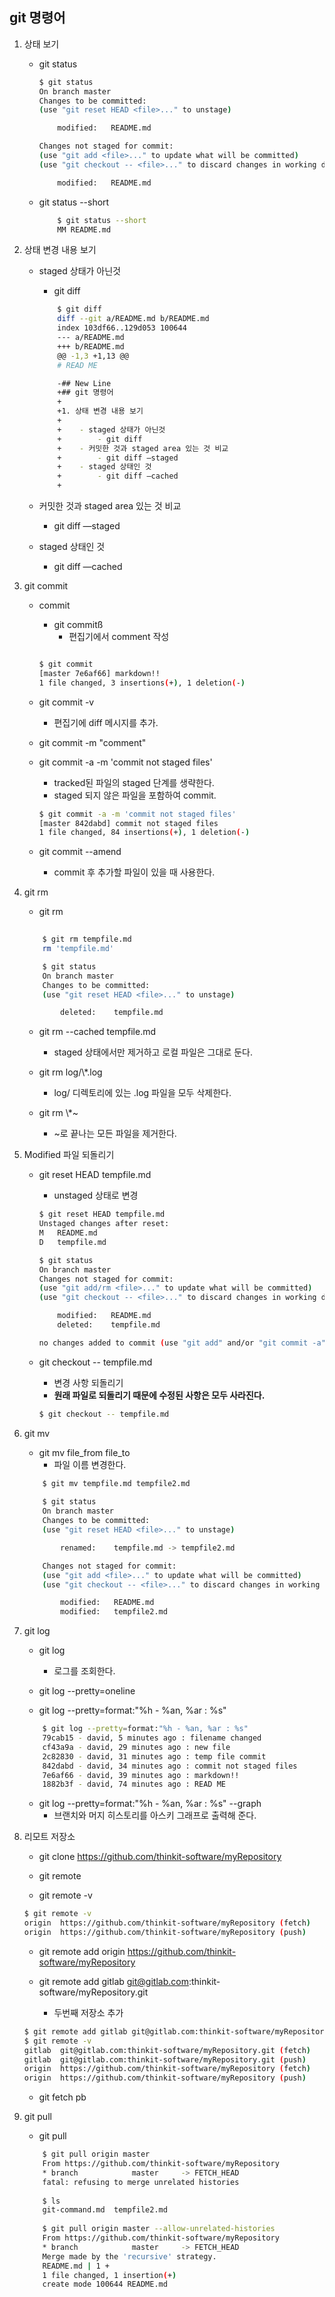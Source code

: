 ## git 명령어

1. 상태 보기
    - git status

        ```bash
        $ git status
        On branch master
        Changes to be committed:
        (use "git reset HEAD <file>..." to unstage)

            modified:   README.md

        Changes not staged for commit:
        (use "git add <file>..." to update what will be committed)
        (use "git checkout -- <file>..." to discard changes in working directory)

            modified:   README.md
        ```

    - git status --short

        ```bash
            $ git status --short
            MM README.md
        ```

2. 상태 변경 내용 보기

    - staged 상태가 아닌것
        - git diff

        ```bash
            $ git diff
            diff --git a/README.md b/README.md
            index 103df66..129d053 100644
            --- a/README.md
            +++ b/README.md
            @@ -1,3 +1,13 @@
            # READ ME

            -## New Line
            +## git 명령어
            +
            +1. 상태 변경 내용 보기
            +
            +    - staged 상태가 아닌것
            +        - git diff
            +    - 커밋한 것과 staged area 있는 것 비교
            +        - git diff —staged
            +    - staged 상태인 것
            +        - git diff —cached
            +
        ```

    - 커밋한 것과 staged area 있는 것 비교
        - git diff —staged
    - staged 상태인 것
        - git diff —cached

3. git commit

    - commit
        - git commitß
            - 편집기에서 comment 작성

        ```bash

        $ git commit
        [master 7e6af66] markdown!!
        1 file changed, 3 insertions(+), 1 deletion(-)

        ```

    - git commit -v
        - 편집기에 diff 메시지를 추가.

    - git commit -m "comment"

    - git commit -a -m 'commit not staged files'
        - tracked된 파일의 staged 단계를 생략한다.
        - staged 되지 않은 파일을 포함하여 commit.
        ``` bash
        $ git commit -a -m 'commit not staged files'
        [master 842dabd] commit not staged files
        1 file changed, 84 insertions(+), 1 deletion(-)

        ```
    - git commit --amend
        - commit 후 추가할 파일이 있을 때 사용한다.

4. git rm 

    - git rm 

    ```bash
        
        $ git rm tempfile.md
        rm 'tempfile.md'

        $ git status
        On branch master
        Changes to be committed:
        (use "git reset HEAD <file>..." to unstage)

            deleted:    tempfile.md

    ```
    - git rm --cached tempfile.md
        - staged 상태에서만 제거하고 로컬 파일은 그대로 둔다.

    - git rm log/\\*.log 
        - log/ 디렉토리에 있는 .log 파일을 모두 삭제한다.

    - git rm \\*~
        - ~로 끝나는 모든 파일을 제거한다.

5. Modified 파일 되돌리기

    - git reset HEAD tempfile.md
        - unstaged 상태로 변경

        ```bash
        $ git reset HEAD tempfile.md
        Unstaged changes after reset:
        M	README.md
        D	tempfile.md

        $ git status
        On branch master
        Changes not staged for commit:
        (use "git add/rm <file>..." to update what will be committed)
        (use "git checkout -- <file>..." to discard changes in working directory)

            modified:   README.md
            deleted:    tempfile.md

        no changes added to commit (use "git add" and/or "git commit -a")
        ```

    - git checkout -- tempfile.md
        - 변경 사항 되돌리기
        - **원래 파일로 되돌리기 때문에 수정된 사항은 모두 사라진다.**
        ```bash
        $ git checkout -- tempfile.md
        ```

6. git mv
    - git mv file_from file_to
        - 파일 이름 변경한다. 

    ```bash
        $ git mv tempfile.md tempfile2.md
        
        $ git status
        On branch master
        Changes to be committed:
        (use "git reset HEAD <file>..." to unstage)

            renamed:    tempfile.md -> tempfile2.md

        Changes not staged for commit:
        (use "git add <file>..." to update what will be committed)
        (use "git checkout -- <file>..." to discard changes in working directory)

            modified:   README.md
            modified:   tempfile2.md
    ```
7. git log
    - git log 
        - 로그를 조회한다.

    - git log --pretty=oneline

    - git log --pretty=format:"%h - %an, %ar : %s"

    ```bash
        $ git log --pretty=format:"%h - %an, %ar : %s"
        79cab15 - david, 5 minutes ago : filename changed
        cf43a9a - david, 29 minutes ago : new file
        2c82830 - david, 31 minutes ago : temp file commit
        842dabd - david, 34 minutes ago : commit not staged files
        7e6af66 - david, 39 minutes ago : markdown!!
        1882b3f - david, 74 minutes ago : READ ME
    ```
    - git log --pretty=format:"%h - %an, %ar : %s" --graph
        - 브랜치와 머지 히스토리를 아스키 그래프로 출력해 준다.

8. 리모트 저장소

    - git clone https://github.com/thinkit-software/myRepository

    - git remote

    - git remote -v

    ```bash
    $ git remote -v
    origin	https://github.com/thinkit-software/myRepository (fetch)
    origin	https://github.com/thinkit-software/myRepository (push)
    ```

    - git remote add origin https://github.com/thinkit-software/myRepository 

    - git remote add gitlab git@gitlab.com:thinkit-software/myRepository.git
        - 두번째 저장소 추가
    ```bash
    $ git remote add gitlab git@gitlab.com:thinkit-software/myRepository.git
    $ git remote -v
    gitlab	git@gitlab.com:thinkit-software/myRepository.git (fetch)
    gitlab	git@gitlab.com:thinkit-software/myRepository.git (push)
    origin	https://github.com/thinkit-software/myRepository (fetch)
    origin	https://github.com/thinkit-software/myRepository (push)
    ```

    - git fetch pb

9. git pull
    - git pull

    ```bash
        $ git pull origin master
        From https://github.com/thinkit-software/myRepository
        * branch            master     -> FETCH_HEAD
        fatal: refusing to merge unrelated histories
        
        $ ls
        git-command.md	tempfile2.md
        
        $ git pull origin master --allow-unrelated-histories
        From https://github.com/thinkit-software/myRepository
        * branch            master     -> FETCH_HEAD
        Merge made by the 'recursive' strategy.
        README.md | 1 +
        1 file changed, 1 insertion(+)
        create mode 100644 README.md
    ```